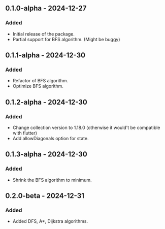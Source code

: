 ## 0.1.0-alpha - 2024-12-27
### Added
- Initial release of the package.
- Partial support for BFS algorithm. (Might be buggy)

## 0.1.1-alpha - 2024-12-30
### Added
- Refactor of BFS algorithm.
- Optimize BFS algorithm.

## 0.1.2-alpha - 2024-12-30
### Added
- Change collection version to 1.18.0 (otherwise it would't be compatible with flutter)
- Add allowDiagonals option for state.

## 0.1.3-alpha - 2024-12-30
### Added
- Shrink the BFS algorithm to minimum.

## 0.2.0-beta - 2024-12-31
### Added
- Added DFS, A*, Dijkstra algorithms.
